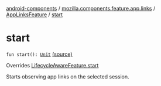 [android-components](../../index.md) / [mozilla.components.feature.app.links](../index.md) / [AppLinksFeature](index.md) / [start](./start.md)

# start

`fun start(): `[`Unit`](https://kotlinlang.org/api/latest/jvm/stdlib/kotlin/-unit/index.html) [(source)](https://github.com/mozilla-mobile/android-components/blob/master/components/feature/app-links/src/main/java/mozilla/components/feature/app/links/AppLinksFeature.kt#L78)

Overrides [LifecycleAwareFeature.start](../../mozilla.components.support.base.feature/-lifecycle-aware-feature/start.md)

Starts observing app links on the selected session.

